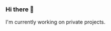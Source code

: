 <!--
![ilveslogo_mustavalkoinen256](https://github.com/hpalo/hpalo/assets/76248707/4ffbc7f6-6f10-4d14-be9a-c7e96e640fed)
-->

### Hi there 👋

I'm currently working on private projects.
<!--

**hpalo/hpalo** is a ✨ _special_ ✨ repository because its `README.md` (this file) appears on your GitHub profile.

Here are some ideas to get you started:

- 🔭 I’m currently working on ...
- 🌱 I’m currently learning ...
- 👯 I’m looking to collaborate on ...
- 🤔 I’m looking for help with ...
- 💬 Ask me about ...
- 📫 How to reach me: ...
- 😄 Pronouns: ...
- ⚡ Fun fact: ...
-->
